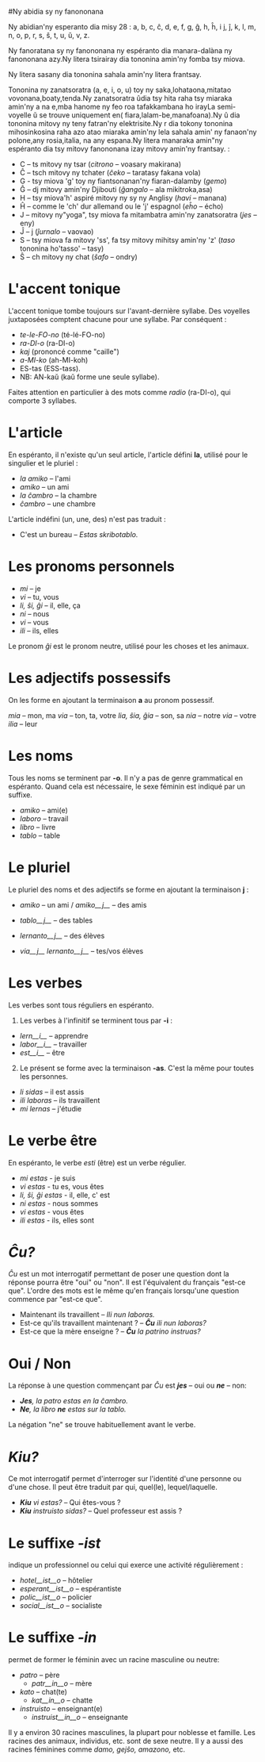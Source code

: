 #Ny abidia sy ny fanononana 

Ny abidian'ny esperanto dia misy 28 : a, b, c, ĉ, d, e, f, g, ĝ, h, ĥ, i j, ĵ, k, l, m, n, o, p, r, s, ŝ, t, u, ŭ, v, z.

Ny fanoratana sy ny fanononana ny espéranto dia manara-dalàna ny fanononana azy.Ny litera tsirairay dia tononina amin'ny fomba tsy miova.

Ny litera sasany dia tononina sahala amin'ny litera frantsay.  

Tononina ny zanatsoratra  (a, e, i, o, u) toy ny saka,lohataona,mitatao vovonana,boaty,tenda.Ny zanatsoratra ûdia tsy hita raha tsy miaraka amin'ny a na e,mba hanome ny feo roa tafakkambana ho irayLa semi-voyelle ŭ se trouve uniquement en( fiara,lalam-be,manafoana).Ny û dia tononina mitovy ny teny fatran'ny elektrisite.Ny r dia tokony tononina mihosinkosina raha azo atao miaraka amin'ny lela sahala amin' ny fanaon'ny polone,any rosia,italia, na any espana.Ny litera manaraka amin"ny espéranto dia tsy mitovy fanononana izay mitovy amin'ny frantsay. : 

- C – ts mitovy ny tsar (*citrono* – voasary makirana)
- Ĉ – tsch mitovy ny tchater (*ĉeko* – taratasy fakana vola)
- G - tsy miova 'g' toy ny fiantsonanan'ny fiaran-dalamby (*gemo*)
- Ĝ – dj mitovy amin'ny Djibouti (*ĝangalo* – ala mikitroka,asa)
- H – tsy miova'h' aspiré mitovy ny sy ny Anglisy (*havi* – manana)
- Ĥ – comme le 'ch' dur allemand ou le 'j' espagnol (*eĥo* – écho)
- J – mitovy ny"yoga", tsy miova fa mitambatra amin'ny zanatsoratra (*jes* – eny)
- Ĵ – j (*ĵurnalo* – vaovao)
- S – tsy miova fa mitovy 'ss', fa tsy mitovy mihitsy amin'ny 'z' (*taso* tononina ho'tasso' – tasy)
- Ŝ – ch mitovy ny chat (*ŝafo* – ondry)


# L'accent tonique

L'accent tonique tombe toujours sur l'avant-dernière syllabe. Des voyelles juxtaposées comptent chacune pour une syllabe. Par conséquent : 
  
- *te-le-FO-no* (té-lé-FO-no)
- *ra-DI-o* (ra-DI-o)
- *kaj* (prononcé comme "caille")
- *a-MI-ko* (ah-MI-koh)
- ES-tas (ESS-tass).
- NB: AN-kaŭ (kaŭ forme une seule syllabe).

Faites attention en particulier à des mots comme *radio* (ra-DI-o), qui comporte 3 syllabes.

# L'article

En espéranto, il n'existe qu'un seul article, l'article défini __la__, utilisé pour le singulier et le pluriel :

- *la amiko*  – l'ami
- *amiko* – un ami
- *la ĉambro*  – la chambre
- *ĉambro*  – une chambre

L'article indéfini (un, une, des) n'est pas traduit : 

- C'est un bureau – *Estas skribotablo.*

# Les pronoms personnels

- *mi*         – je         
- *vi*         – tu, vous   
- *li, ŝi, ĝi* – il, elle, ça    
- *ni*         – nous        
- *vi*         – vous        
- *ili*        – ils, elles  

Le pronom *ĝi* est le pronom neutre, utilisé pour les choses et les animaux.

# Les adjectifs possessifs

On les forme en ajoutant la terminaison __a__ au pronom possessif.

*mia*     – mon, ma
*via*     – ton, ta, votre
*lia, ŝia, ĝia* – son, sa
*nia*     – notre
*via*     – votre
*ilia*    – leur

# Les noms

Tous les noms se terminent par __-o__. Il n'y a pas de genre grammatical en espéranto. Quand cela est nécessaire, le sexe féminin est indiqué par un suffixe.

  - *amiko* – ami(e)
  - *laboro* – travail
  - *libro* – livre
  - *tablo* – table
  
# Le pluriel

Le pluriel des noms et des adjectifs se forme en ajoutant la terminaison __j__ :
  
- *amiko* – un ami /  *amiko__j__* – des amis

- *tablo__j__* – des tables
- *lernanto__j__* – des élèves
- *via__j__ lernanto__j__* – tes/vos élèves

# Les verbes

Les verbes sont tous réguliers en espéranto.

1. Les verbes à l'infinitif se terminent tous par __-i__ :

- *lern__i__* – apprendre
- *labor__i__* – travailler
- *est__i__* – être
   
2. Le présent se forme avec la terminaison __-as__. C'est la même pour toutes les personnes.

- *li sidas* – il est assis
- *ili laboras* – ils travaillent
- *mi lernas* – j'étudie
 
# Le verbe être

En espéranto, le verbe *esti* (être) est un verbe régulier.

- *mi estas*  - je suis
- *vi estas* - tu es, vous êtes
- *li, ŝi, ĝi estas* - il, elle, c' est
- *ni estas* - nous sommes
- *vi estas* - vous êtes
- *ili estas* - ils, elles sont

  
# *Ĉu?*

*Ĉu* est un mot interrogatif permettant de poser une question dont la réponse pourra être "oui" ou "non". Il est l'équivalent du français "est-ce que". L'ordre des mots est le même qu'en français lorsqu'une question commence par "est-ce que".

- Maintenant ils travaillent – *Ili nun laboras.*
- Est-ce qu'ils travaillent maintenant ? – *__Ĉu__ ili nun laboras?*
- Est-ce que la mère enseigne ? – *__Ĉu__ la patrino instruas?*

# Oui / Non

La réponse à une question commençant par *Ĉu* est *__jes__* – oui ou *__ne__* – non:

- *__Jes__, la patro estas en la ĉambro.*
- *__Ne__, la libro __ne__ estas sur la tablo.*

La négation "ne" se trouve habituellement avant le verbe.


# *Kiu?*

Ce mot interrogatif permet d'interroger sur l'identité d'une personne ou d'une chose. Il peut être traduit par qui, quel(le), lequel/laquelle.

- *__Kiu__ vi estas?* – Qui êtes-vous ?
- *__Kiu__ instruisto sidas?* – Quel professeur est assis ?

# Le suffixe *-ist*

indique un professionnel ou celui qui exerce une activité régulièrement :

- *hotel__ist__o* – hôtelier
- *esperant__ist__o* – espérantiste
- *polic__ist__o* – policier
- *social__ist__o* – socialiste

# Le suffixe *-in*

permet de former le féminin avec un racine masculine ou neutre:

- *patro* – père
    - *patr__in__o* – mère
- *kato* – chat(te)
    - *kat__in__o* – chatte
- *instruisto* – enseignant(e)
    - *instruist__in__o* – enseignante

Il y a environ 30 racines masculines, la plupart pour noblesse et famille. Les racines des animaux, individus, etc. sont de sexe neutre. Il y a aussi des racines féminines comme *damo, gejŝo, amazono,* etc.









